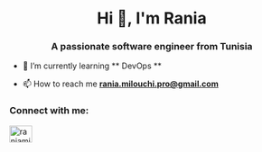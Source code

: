 <h1 align="center">Hi 👋, I'm Rania</h1>
<h3 align="center">A passionate software engineer from Tunisia</h3>

- 🔭 I’m currently learning  ** DevOps **

- 📫 How to reach me **rania.milouchi.pro@gmail.com**

<h3 align="left">Connect with me:</h3>
<p align="left">
<a href="https://www.linkedin.com/in/rania-milouchi-1ba918149/i" target="blank"><img align="center" src="https://raw.githubusercontent.com/rahuldkjain/github-profile-readme-generator/master/src/images/icons/Social/linked-in-alt.svg" alt="raniamilouchi" height="30" width="40" /></a>
</p>


